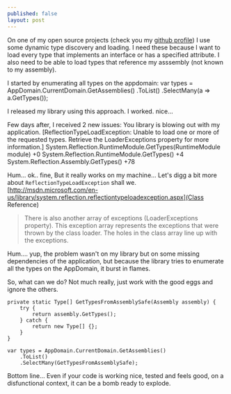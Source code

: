 ```yaml
---
published: false
layout: post
---
```


On one of my open source projects (check you my [github profile](https://github.com/kappy)) I use some dynamic type discovery and loading. I need these because I want to load every type that implements an interface or has a specified attribute. I also need to be able to load types that reference my asssembly (not known to my assembly).

I started by enumerating all types on the appdomain:
    var types = AppDomain.CurrentDomain.GetAssemblies()
        .ToList()
	    .SelectMany(a => a.GetTypes());

I released my library using this approach. I worked. nice...

Few days after, I received 2 new issues: You library is blowing out with my application.
    [ReflectionTypeLoadException: Unable to load one or more of the requested types.     Retrieve the LoaderExceptions property for more information.]
    System.Reflection.RuntimeModule.GetTypes(RuntimeModule module) +0
    System.Reflection.RuntimeModule.GetTypes() +4
    System.Reflection.Assembly.GetTypes() +78

Hum... ok.. fine, But it really works on my machine...
Let's digg a bit more about `ReflectionTypeLoadException` shall we. 
[http://msdn.microsoft.com/en-us/library/system.reflection.reflectiontypeloadexception.aspx](Class Reference)
> There is also another array of exceptions (LoaderExceptions property). This exception array represents the exceptions that were thrown by the class loader. The holes in the class array line up with the exceptions.

Hum.... yup, the problem wasn't on my library but on some missing dependencies of the application, but because the library tries to enumerate all the types on the AppDomain, it burst in flames.

So, what can we do? Not much really, just work with the good eggs and ignore the others.

    private static Type[] GetTypesFromAssemblySafe(Assembly assembly) {
        try {
            return assembly.GetTypes();
        } catch {
            return new Type[] {};
        }
    }
    
    var types = AppDomain.CurrentDomain.GetAssemblies()
        .ToList()
	    .SelectMany(GetTypesFromAssemblySafe);

Bottom line... Even if your code is working nice, tested and feels good, on a disfunctional context, it can be a bomb ready to explode.
